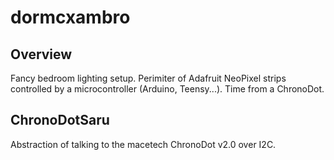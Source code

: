 dormcxambro
===============================

## Overview

Fancy bedroom lighting setup.  Perimiter of Adafruit NeoPixel strips controlled by a microcontroller (Arduino, Teensy...).  Time from a ChronoDot.

## ChronoDotSaru

Abstraction of talking to the macetech ChronoDot v2.0 over I2C.
